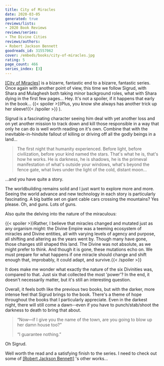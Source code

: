 ```yaml
---
title: City of Miracles
date: 2020-03-05
generated: true
reviews/lists:
- 2020 Book Reviews
reviews/series:
- The Divine Cities
reviews/authors:
- Robert Jackson Bennett
goodreads_id: 31557062
cover: /embeds/books/city-of-miracles.jpg
rating: 5
page_count: 466
series_index: [3]
---
```

[[City of Miracles]]() is a bizarre, fantastic end to a bizarre, fantastic series. Once again with another point of view, this time we follow Sigrud, with Shara and Mulaghesh both taking minor background roles, what with Shara dying in the first few pages... Hey. It's not a spoiler, if it happens that early in the book...  {{< spoiler >}}Plus, you know she always has another trick up her sleeve!{{< /spoiler >}}  ).  

Sigrud is a fascinating character seeing him deal with yet another loss and on yet another mission to track down and kill those responsible in a way that only he can do is well worth reading on it's own. Combine that with the inevitable-in-hindsite fallout of killing or driving off all the godly beings in a land...  

<!--more-->

> The first night that humanity experienced. Before light, before civilization, before your kind named the stars. That's what he is, that's how he works. He is darkness, he is shadows, he is the primeval manifestation of what's outside your windows, what's beyond the fence gate, what lives under the light of the cold, distant moon...

...and you have quite a story.  

The worldbuilding remains solid and I just want to explore more and more. Seeing the world advance and new technology in each story is particularly fascinating. A big battle set on giant cable cars crossing the mountains? Yes please. Oh, and guns. Lots of guns.  

Also quite the delving into the nature of the miraculous:  

{{< spoiler >}}Rather, I believe that miracles changed and mutated just as any organism might: the Divine Empire was a teeming ecosystem of miracles and Divine entities, all with varying levels of agency and purpose, all shifting and altering as the years went by. Though many have gone, those changes still shaped this land. The Divine was not absolute, as we might prefer to think. And though it is gone, these mutations echo on. We must prepare for what happens if one miracle should change and shift enough that, improbably, it could adapt, and survive.{{< /spoiler >}}  

It does make me wonder what exactly the nature of the six Divinities was, compared to that. Just six that collected the most 'power'? In the end, it doesn't necessarily matter, but it's still an interesting question.  

Overall, it feels both like the previous two books, but with the darker, more intense feel that Sigrud brings to the book. There's a theme of hope throughout the books that I particularly appreciate. Even in the darkest night, there will still come a dawn--even if you have to punch/stab/shoot the darkness to death to bring that about.  

>  “Now—if I give you the name of the town, are you going to blow up her damn house too?”  
>
>  “I guarantee nothing.”  

Oh Sigrud.  

Well worth the read and a satisfying finish to the series. I need to check out some of [[Robert Jackson Bennett]]() 's other works...